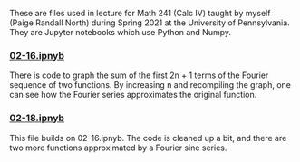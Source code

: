 These are files used in lecture for Math 241 (Calc IV) taught by myself (Paige Randall North) during Spring 2021 at the University of Pennsylvania. They are Jupyter notebooks which use Python and Numpy.

### [02-16.ipnyb](02-16.ipnyb)

There is code to graph the sum of the first 2n + 1 terms of the Fourier sequence of two functions. By increasing n and recompiling the graph, one can see how the Fourier series approximates the original function.

### [02-18.ipnyb](02-18.ipnyb)

This file builds on 02-16.ipnyb. The code is cleaned up a bit, and there are two more functions approximated by a Fourier sine series.
